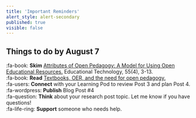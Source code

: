 ```yaml
---
title: 'Important Reminders'
alert_style: alert-secondary
published: true
visible: false
---
```


## Things to do by August 7
:fa-book: **Skim** [Attributes of Open Pedagogy: A Model for Using Open Educational Resources.](http://www.jstor.org.ezproxy.library.uvic.ca/stable/44430383) Educational Technology, 55(4), 3-13.  
:fa-book: **Read** [Textbooks, OER, and the need for open pedagogy.](https://criticaldigitalpedagogy.pressbooks.com/chapter/textbooks-oer-and-the-need-for-open-pedagogy/)    
:fa-users: **Connect** with your Learning Pod to review Post 3 and plan Post 4.  
:fa-wordpress: **Publish** Blog Post #4  
:fa-question: **Think** about your research post topic. Let me know if you have questions!    
:fa-life-ring: **Support** someone who needs help.  
